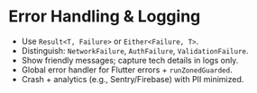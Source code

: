 # Error Handling & Logging

- Use `Result<T, Failure>` or `Either<Failure, T>`.
- Distinguish: `NetworkFailure`, `AuthFailure`, `ValidationFailure`.
- Show friendly messages; capture tech details in logs only.
- Global error handler for Flutter errors + `runZonedGuarded`.
- Crash + analytics (e.g., Sentry/Firebase) with PII minimized.
